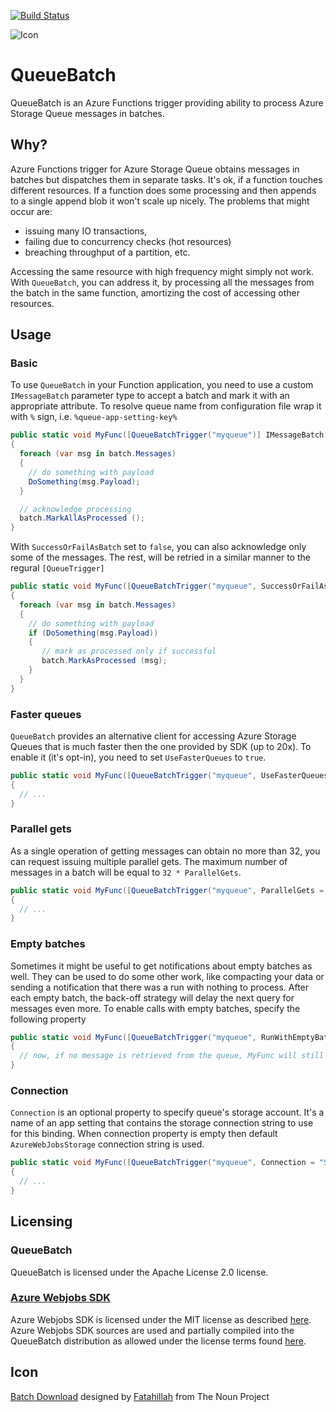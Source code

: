 [![Build Status](https://dev.azure.com/scooletz/devops/_apis/build/status/Scooletz.QueueBatch)](https://dev.azure.com/scooletz/devops/_build/latest?definitionId=1)

![Icon](https://raw.githubusercontent.com/Scooletz/QueueBatch/develop/package_icon.png)

# QueueBatch

QueueBatch is an Azure Functions trigger providing ability to process Azure Storage Queue messages in batches.

## Why?

Azure Functions trigger for Azure Storage Queue obtains messages in batches but dispatches them in separate tasks. It's ok, if a function touches different resources. If a function does some processing and then appends to a single append blob it won't scale up nicely. The problems that might occur are: 
- issuing many IO transactions, 
- failing due to concurrency checks (hot resources)
- breaching throughput of a partition, etc. 

Accessing the same resource with high frequency might simply not work. With `QueueBatch`, you can address it, by processing all the messages from the batch in the same function, amortizing the cost of accessing other resources.

## Usage

### Basic

To use `QueueBatch` in your Function application, you need to use a custom `IMessageBatch` parameter type to accept a batch and mark it with an appropriate attribute. To resolve queue name from configuration file wrap it with `%` sign, i.e. `%queue-app-setting-key%`

```c#
public static void MyFunc([QueueBatchTrigger("myqueue")] IMessageBatch batch)
{
  foreach (var msg in batch.Messages)
  {
    // do something with payload
    DoSomething(msg.Payload);
  }

  // acknowledge processing
  batch.MarkAllAsProcessed ();
}
```

With `SuccessOrFailAsBatch` set to `false`, you can also acknowledge only some of the messages. The rest, will be retried in a similar manner to the regural `[QueueTrigger]`

```c#
public static void MyFunc([QueueBatchTrigger("myqueue", SuccessOrFailAsBatch = false)] IMessageBatch batch)
{
  foreach (var msg in batch.Messages)
  {
    // do something with payload
    if (DoSomething(msg.Payload))
    {
       // mark as processed only if successful
       batch.MarkAsProcessed (msg);
    }
  }
}
```

### Faster queues

`QueueBatch` provides an alternative client for accessing Azure Storage Queues that is much faster then the one provided by SDK (up to 20x). To enable it (it's opt-in), you need to set `UseFasterQueues` to `true`.

```c#
public static void MyFunc([QueueBatchTrigger("myqueue", UseFasterQueues = true)] IMessageBatch batch)
{
  // ...
}
```

### Parallel gets

As a single operation of getting messages can obtain no more than 32, you can request issuing multiple parallel gets. The maximum number of messages in a batch will be equal to `32 * ParallelGets`.

```c#
public static void MyFunc([QueueBatchTrigger("myqueue", ParallelGets = 2)] IMessageBatch batch)
{
  // ...
}
```

### Empty batches

Sometimes it might be useful to get notifications about empty batches as well. They can be used to do some other work, like compacting your data or sending a notification that there was a run with nothing to process. After each empty batch, the back-off strategy will delay the next query for messages even more. To enable calls with empty batches, specify the following property

```c#
public static void MyFunc([QueueBatchTrigger("myqueue", RunWithEmptyBatch = true)] IMessageBatch batch)
{
  // now, if no message is retrieved from the queue, MyFunc will still be called
}
```
### Connection

`Connection` is an optional property to specify queue's storage account. It's a name of an app setting that contains the storage connection string to use for this binding. When connection property is empty then default `AzureWebJobsStorage` connection string is used.
```c#
public static void MyFunc([QueueBatchTrigger("myqueue", Connection = "StorageConnectionAppSetting")] IMessageBatch batch)
{
  // ...
}
```

## Licensing

### QueueBatch

QueueBatch is licensed under the Apache License 2.0 license.

### [Azure Webjobs SDK](https://github.com/Azure/azure-webjobs-sdk) 

Azure Webjobs SDK is licensed under the MIT license as described [here](https://github.com/Azure/azure-webjobs-sdk/blob/dev/LICENSE.txt).
Azure Webjobs SDK sources are used and partially compiled into the QueueBatch distribution as allowed under the license terms found [here](https://github.com/Azure/azure-webjobs-sdk/blob/dev/LICENSE.txt).

## Icon

[Batch Download](https://thenounproject.com/term/cloud-batch-download/1035171/) designed by [Fatahillah](https://thenounproject.com/fatahillah/) from The Noun Project
